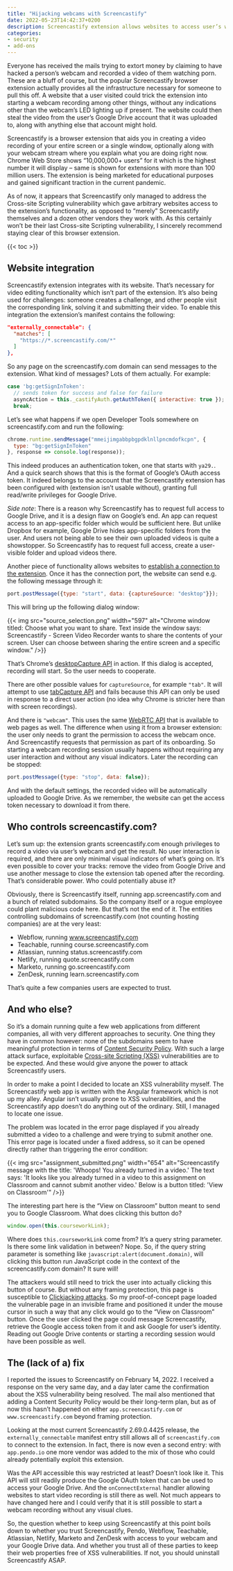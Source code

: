 ```yaml
---
title: "Hijacking webcams with Screencastify"
date: 2022-05-23T14:42:37+0200
description: Screencastify extension allows websites to access user’s webcam as well as their Google Drive account. The issue isn’t really resolved.
categories:
- security
- add-ons
---
```


Everyone has received the mails trying to extort money by claiming to have hacked a person’s webcam and recorded a video of them watching porn. These are a bluff of course, but the popular Screencastify browser extension actually provides all the infrastructure necessary for someone to pull this off. A website that a user visited could trick the extension into starting a webcam recording among other things, without any indications other than the webcam’s LED lighting up if present. The website could then steal the video from the user’s Google Drive account that it was uploaded to, along with anything else that account might hold.

Screencastify is a browser extension that aids you in creating a video recording of your entire screen or a single window, optionally along with your webcam stream where you explain what you are doing right now. Chrome Web Store shows “10,000,000+ users” for it which is the highest number it will display – same is shown for extensions with more than 100 million users. The extension is being marketed for educational purposes and gained significant traction in the current pandemic.

As of now, it appears that Screencastify only managed to address the Cross-site Scripting vulnerability which gave arbitrary websites access to the extension’s functionality, as opposed to “merely” Screencastify themselves and a dozen other vendors they work with. As this certainly won’t be their last Cross-site Scripting vulnerability, I sincerely recommend staying clear of this browser extension.

{{< toc >}}

## Website integration

Screencastify extension integrates with its website. That’s necessary for video editing functionality which isn’t part of the extension. It’s also being used for challenges: someone creates a challenge, and other people visit the corresponding link, solving it and submitting their video. To enable this integration the extension’s manifest contains the following:

```json
"externally_connectable": {
  "matches": [
    "https://*.screencastify.com/*"
  ]
},
```

So any page on the screencastify.com domain can send messages to the extension. What kind of messages? Lots of them actually. For example:

```js
case 'bg:getSignInToken':
  // sends token for success and false for failure
  asyncAction = this._castifyAuth.getAuthToken({ interactive: true });
  break;
```

Let’s see what happens if we open Developer Tools somewhere on screencastify.com and run the following:

```js
chrome.runtime.sendMessage("mmeijimgabbpbgpdklnllpncmdofkcpn", {
  type: "bg:getSignInToken"
}, response => console.log(response));
```

This indeed produces an authentication token, one that starts with `ya29.`. And a quick search shows that this is the format of Google’s OAuth access token. It indeed belongs to the account that the Screencastify extension has been configured with (extension isn’t usable without), granting full read/write privileges for Google Drive.

*Side note*: There is a reason why Screencastify has to request full access to Google Drive, and it is a design flaw on Google’s end. An app can request access to an app-specific folder which would be sufficient here. But unlike Dropbox for example, Google Drive hides app-specific folders from the user. And users not being able to see their own uploaded videos is quite a showstopper. So Screencastify has to request full access, create a user-visible folder and upload videos there.

Another piece of functionality allows websites to [establish a connection to the extension](https://developer.mozilla.org/en-US/docs/Mozilla/Add-ons/WebExtensions/API/runtime/onConnectExternal). Once it has the connection port, the website can send e.g. the following message through it:

```js
port.postMessage({type: "start", data: {captureSource: "desktop"}});
```

This will bring up the following dialog window:

{{< img src="source_selection.png" width="597" alt="Chrome window titled: Choose what you want to share. Text inside the window says: Screencastify - Screen Video Recorder wants to share the contents of your screen. User can choose between sharing the entire screen and a specific window." />}}

That’s Chrome’s [desktopCapture API](https://developer.chrome.com/docs/extensions/reference/desktopCapture/) in action. If this dialog is accepted, recording will start. So the user needs to cooperate.

There are other possible values for `captureSource`, for example `"tab"`. It will attempt to use [tabCapture API](https://developer.chrome.com/docs/extensions/reference/tabCapture/) and fails because this API can only be used in response to a direct user action (no idea why Chrome is stricter here than with screen recordings).

And there is `"webcam"`. This uses the same [WebRTC API](https://developer.mozilla.org/en-US/docs/Web/API/WebRTC_API) that is available to web pages as well. The difference when using it from a browser extension: the user only needs to grant the permission to access the webcam once. And Screencastify requests that permission as part of its onboarding. So starting a webcam recording session usually happens without requiring any user interaction and without any visual indicators. Later the recording can be stopped:

```js
port.postMessage({type: "stop", data: false});
```

And with the default settings, the recorded video will be automatically uploaded to Google Drive. As we remember, the website can get the access token necessary to download it from there.

## Who controls screencastify.com?

Let’s sum up: the extension grants screencastify.com enough privileges to record a video via user’s webcam and get the result. No user interaction is required, and there are only minimal visual indicators of what’s going on. It’s even possible to cover your tracks: remove the video from Google Drive and use another message to close the extension tab opened after the recording. That’s considerable power. Who could potentially abuse it?

Obviously, there is Screencastify itself, running app.screencastify.com and a bunch of related subdomains. So the company itself or a rogue employee could plant malicious code here. But that’s not the end of it. The entities controlling subdomains of screencastify.com (not counting hosting companies) are at the very least:

* Webflow, running www.screencastify.com
* Teachable, running course.screencastify.com
* Atlassian, running status.screencastify.com
* Netlify, running quote.screencastify.com
* Marketo, running go.screencastify.com
* ZenDesk, running learn.screencastify.com

That’s quite a few companies users are expected to trust.

## And who else?

So it’s a domain running quite a few web applications from different companies, all with very different approaches to security. One thing they have in common however: none of the subdomains seem to have meaningful protection in terms of [Content Security Policy](https://developer.mozilla.org/en-US/docs/Web/HTTP/CSP). With such a large attack surface, exploitable [Cross-site Scripting (XSS)](https://en.wikipedia.org/wiki/Cross-site_scripting) vulnerabilities are to be expected. And these would give anyone the power to attack Screencastify users.

In order to make a point I decided to locate an XSS vulnerability myself. The Screencastify web app is written with the Angular framework which is not up my alley. Angular isn’t usually prone to XSS vulnerabilities, and the Screencastify app doesn’t do anything out of the ordinary. Still, I managed to locate one issue.

The problem was located in the error page displayed if you already submitted a video to a challenge and were trying to submit another one. This error page is located under a fixed address, so it can be opened directly rather than triggering the error condition:

{{< img src="assignment_submitted.png" width="654" alt="Screencastify message with the title: 'Whoops! You already turned in a video.' The text says: 'It looks like you already turned in a video to this assignment on Classroom and cannot submit another video.' Below is a button titled: 'View on Classroom'" />}}

The interesting part here is the “View on Classroom” button meant to send you to Google Classroom. What does clicking this button do?

```js
window.open(this.courseworkLink);
```

Where does `this.courseworkLink` come from? It’s a query string parameter. Is there some link validation in between? Nope. So, if the query string parameter is something like `javascript:alert(document.domain)`, will clicking this button run JavaScript code in the context of the screencastify.com domain? It sure will!

The attackers would still need to trick the user into actually clicking this button of course. But without any framing protection, this page is susceptible to [Clickjacking attacks](https://en.wikipedia.org/wiki/Clickjacking). So my proof-of-concept page loaded the vulnerable page in an invisible frame and positioned it under the mouse cursor in such a way that any click would go to the “View on Classroom” button. Once the user clicked the page could message Screencastify, retrieve the Google access token from it and ask Google for user’s identity. Reading out Google Drive contents or starting a recording session would have been possible as well.

## The (lack of a) fix

I reported the issues to Screencastify on February 14, 2022. I received a response on the very same day, and a day later came the confirmation about the XSS vulnerability being resolved. The mail also mentioned that adding a Content Security Policy would be their long-term plan, but as of now this hasn’t happened on either `app.screencastify.com` or `www.screencastify.com` beyond framing protection.

Looking at the most current Screencastify 2.69.0.4425 release, the `externally_connectable` manifest entry still allows all of `screencastify.com` to connect to the extension. In fact, there is now even a second entry: with `app.pendo.io` one more vendor was added to the mix of those who could already potentially exploit this extension.

Was the API accessible this way restricted at least? Doesn’t look like it. This API will still readily produce the Google OAuth token that can be used to access your Google Drive. And the `onConnectExternal` handler allowing websites to start video recording is still there as well. Not much appears to have changed here and I could verify that it is still possible to start a webcam recording without any visual clues.

So, the question whether to keep using Screencastify at this point boils down to whether you trust Screencastify, Pendo, Webflow, Teachable, Atlassian, Netlify, Marketo and ZenDesk with access to your webcam and your Google Drive data. And whether you trust all of these parties to keep their web properties free of XSS vulnerabilities. If not, you should uninstall Screencastify ASAP.
